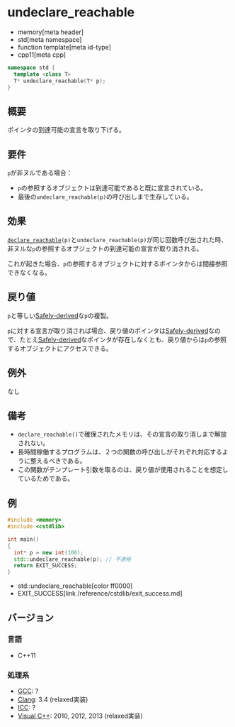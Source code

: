 # undeclare_reachable
* memory[meta header]
* std[meta namespace]
* function template[meta id-type]
* cpp11[meta cpp]

```cpp
namespace std {
  template <class T>
  T* undeclare_reachable(T* p);
}
```

## 概要
ポインタの到達可能の宣言を取り下げる。


## 要件
`p`が非ヌルである場合：

- `p`の参照するオブジェクトは到達可能であると既に宣言されている。
- 最後の`undeclare_reachable(p)`の呼び出しまで生存している。


## 効果
[`declare_reachable`](declare_reachable.md)`(p)`と`undeclare_reachable(p)`が同じ回数呼び出された時、非ヌルな`p`の参照するオブジェクトの到達可能の宣言が取り消される。

これが起きた場合、`p`の参照するオブジェクトに対するポインタからは間接参照できなくなる。


## 戻り値
`p`と等しい[Safely-derived](pointer_safety.md)な`p`の複製。

`p`に対する宣言が取り消されば場合、戻り値のポインタは[Safely-derived](pointer_safety.md)なので、たとえ[Safely-derived](pointer_safety.md)なポインタが存在しなくとも、戻り値からは`p`の参照するオブジェクトにアクセスできる。


## 例外
なし


## 備考
- `declare_reachable()`で確保されたメモリは、その宣言の取り消しまで解放されない。
- 長時間稼働するプログラムは、２つの関数の呼び出しがそれぞれ対応するように整えるべきである。
- この関数がテンプレート引数を取るのは、戻り値が使用されることを想定しているためである。


## 例
```cpp example
#include <memory>
#include <cstdlib>

int main()
{
  int* p = new int(100);
  std::undeclare_reachable(p); // 不適格
  return EXIT_SUCCESS;
}
```
* std::undeclare_reachable[color ff0000]
* EXIT_SUCCESS[link /reference/cstdlib/exit_success.md]

## バージョン
### 言語
- C++11

### 処理系
- [GCC](/implementation.md#gcc): ?
- [Clang](/implementation.md#clang): 3.4 (relaxed実装)
- [ICC](/implementation.md#icc): ?
- [Visual C++](/implementation.md#visual_cpp): 2010, 2012, 2013 (relaxed実装)
